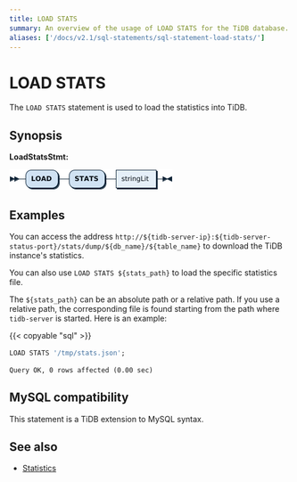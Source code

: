 ```yaml
---
title: LOAD STATS
summary: An overview of the usage of LOAD STATS for the TiDB database.
aliases: ['/docs/v2.1/sql-statements/sql-statement-load-stats/']
---
```


# LOAD STATS

The `LOAD STATS` statement is used to load the statistics into TiDB.

## Synopsis

**LoadStatsStmt:**

![LoadStatsStmt](/media/sqlgram/LoadStatsStmt.png)

## Examples

You can access the address `http://${tidb-server-ip}:${tidb-server-status-port}/stats/dump/${db_name}/${table_name}` to download the TiDB instance's statistics.

You can also use `LOAD STATS ${stats_path}` to load the specific statistics file.

The `${stats_path}` can be an absolute path or a relative path. If you use a relative path, the corresponding file is found starting from the path where `tidb-server` is started. Here is an example:

{{< copyable "sql" >}}

```sql
LOAD STATS '/tmp/stats.json';
```

```
Query OK, 0 rows affected (0.00 sec)
```

## MySQL compatibility

This statement is a TiDB extension to MySQL syntax.

## See also

* [Statistics](/statistics.md)
